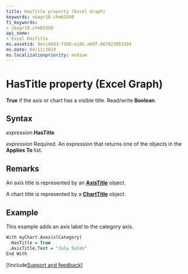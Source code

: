 ```yaml
---
title: HasTitle property (Excel Graph)
keywords: vbagr10.chm65590
f1_keywords:
- vbagr10.chm65590
api_name:
- Excel.HasTitle
ms.assetid: 9ecc48d3-fd86-e185-a69f-0676230b3194
ms.date: 04/11/2019
ms.localizationpriority: medium
---
```



# HasTitle property (Excel Graph)

**True** if the axis or chart has a visible title. Read/write **Boolean**.

## Syntax

_expression_.**HasTitle**

_expression_ Required. An expression that returns one of the objects in the **Applies To** list.

## Remarks

An axis title is represented by an **[AxisTitle](Excel.AxisTitle-graph-object.md)** object.

A chart title is represented by a **[ChartTitle](Excel.ChartTitle-graph-object.md)** object.


## Example

This example adds an axis label to the category axis.

```vb
With myChart.Axes(xlCategory) 
 .HasTitle = True 
 .AxisTitle.Text = "July Sales" 
End With
```

[!include[Support and feedback](~/includes/feedback-boilerplate.md)]